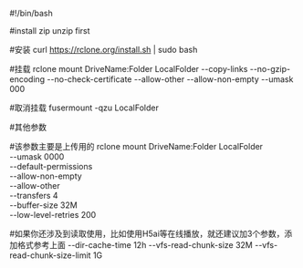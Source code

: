 #!/bin/bash

#install zip unzip first

#安装
curl https://rclone.org/install.sh | sudo bash

#挂载
rclone mount DriveName:Folder LocalFolder --copy-links --no-gzip-encoding --no-check-certificate --allow-other --allow-non-empty --umask 000

#取消挂载
fusermount -qzu LocalFolder


#其他参数

#该参数主要是上传用的
rclone mount DriveName:Folder LocalFolder \
 --umask 0000 \
 --default-permissions \
 --allow-non-empty \
 --allow-other \
 --transfers 4 \
 --buffer-size 32M \
 --low-level-retries 200

#如果你还涉及到读取使用，比如使用H5ai等在线播放，就还建议加3个参数，添加格式参考上面
--dir-cache-time 12h
--vfs-read-chunk-size 32M
--vfs-read-chunk-size-limit 1G
